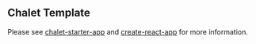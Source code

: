 ## Chalet Template
Please see [chalet-starter-app](https://github.com/chungchiehlun/chalet-starter-app/blob/master/README.md) and [create-react-app](https://github.com/facebookincubator/create-react-app/blob/master/packages/react-scripts/template/README.md) for more information.
